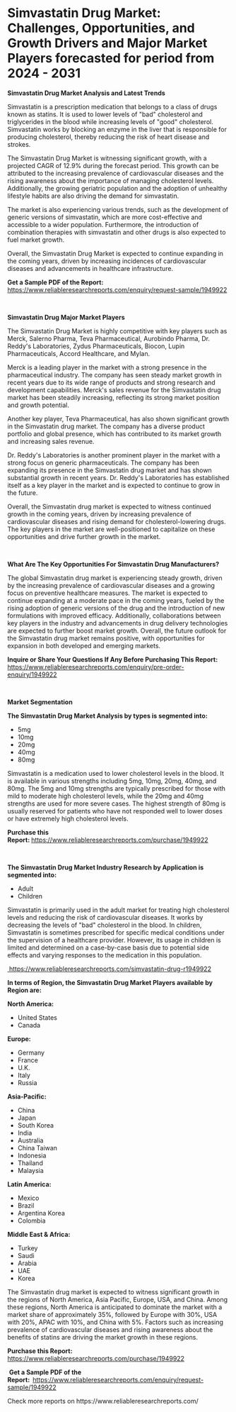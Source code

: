 <p><h1>Simvastatin Drug Market: Challenges, Opportunities, and Growth Drivers and Major Market Players forecasted for period from 2024 - 2031</h1></p><p><strong>Simvastatin Drug Market Analysis and Latest Trends</strong></p>
<p><p>Simvastatin is a prescription medication that belongs to a class of drugs known as statins. It is used to lower levels of "bad" cholesterol and triglycerides in the blood while increasing levels of "good" cholesterol. Simvastatin works by blocking an enzyme in the liver that is responsible for producing cholesterol, thereby reducing the risk of heart disease and strokes.</p><p>The Simvastatin Drug Market is witnessing significant growth, with a projected CAGR of 12.9% during the forecast period. This growth can be attributed to the increasing prevalence of cardiovascular diseases and the rising awareness about the importance of managing cholesterol levels. Additionally, the growing geriatric population and the adoption of unhealthy lifestyle habits are also driving the demand for simvastatin.</p><p>The market is also experiencing various trends, such as the development of generic versions of simvastatin, which are more cost-effective and accessible to a wider population. Furthermore, the introduction of combination therapies with simvastatin and other drugs is also expected to fuel market growth.</p><p>Overall, the Simvastatin Drug Market is expected to continue expanding in the coming years, driven by increasing incidences of cardiovascular diseases and advancements in healthcare infrastructure.</p></p>
<p><strong>Get a Sample PDF of the Report:&nbsp;</strong> <a href="https://www.reliableresearchreports.com/enquiry/request-sample/1949922">https://www.reliableresearchreports.com/enquiry/request-sample/1949922</a></p>
<p>&nbsp;</p>
<p><strong>Simvastatin Drug Major Market Players</strong></p>
<p><p>The Simvastatin Drug Market is highly competitive with key players such as Merck, Salerno Pharma, Teva Pharmaceutical, Aurobindo Pharma, Dr. Reddy's Laboratories, Zydus Pharmaceuticals, Biocon, Lupin Pharmaceuticals, Accord Healthcare, and Mylan. </p><p>Merck is a leading player in the market with a strong presence in the pharmaceutical industry. The company has seen steady market growth in recent years due to its wide range of products and strong research and development capabilities. Merck's sales revenue for the Simvastatin drug market has been steadily increasing, reflecting its strong market position and growth potential.</p><p>Another key player, Teva Pharmaceutical, has also shown significant growth in the Simvastatin drug market. The company has a diverse product portfolio and global presence, which has contributed to its market growth and increasing sales revenue.</p><p>Dr. Reddy's Laboratories is another prominent player in the market with a strong focus on generic pharmaceuticals. The company has been expanding its presence in the Simvastatin drug market and has shown substantial growth in recent years. Dr. Reddy's Laboratories has established itself as a key player in the market and is expected to continue to grow in the future.</p><p>Overall, the Simvastatin drug market is expected to witness continued growth in the coming years, driven by increasing prevalence of cardiovascular diseases and rising demand for cholesterol-lowering drugs. The key players in the market are well-positioned to capitalize on these opportunities and drive further growth in the market.</p></p>
<p>&nbsp;</p>
<p><strong>What Are The Key Opportunities For Simvastatin Drug Manufacturers?</strong></p>
<p><p>The global Simvastatin drug market is experiencing steady growth, driven by the increasing prevalence of cardiovascular diseases and a growing focus on preventive healthcare measures. The market is expected to continue expanding at a moderate pace in the coming years, fueled by the rising adoption of generic versions of the drug and the introduction of new formulations with improved efficacy. Additionally, collaborations between key players in the industry and advancements in drug delivery technologies are expected to further boost market growth. Overall, the future outlook for the Simvastatin drug market remains positive, with opportunities for expansion in both developed and emerging markets.</p></p>
<p><strong>Inquire or Share Your Questions If Any Before Purchasing This Report:</strong> <a href="https://www.reliableresearchreports.com/enquiry/pre-order-enquiry/1949922">https://www.reliableresearchreports.com/enquiry/pre-order-enquiry/1949922</a></p>
<p>&nbsp;</p>
<p><strong>Market Segmentation</strong></p>
<p><strong>The Simvastatin Drug Market Analysis by types is segmented into:</strong></p>
<p><ul><li>5mg</li><li>10mg</li><li>20mg</li><li>40mg</li><li>80mg</li></ul></p>
<p><p>Simvastatin is a medication used to lower cholesterol levels in the blood. It is available in various strengths including 5mg, 10mg, 20mg, 40mg, and 80mg. The 5mg and 10mg strengths are typically prescribed for those with mild to moderate high cholesterol levels, while the 20mg and 40mg strengths are used for more severe cases. The highest strength of 80mg is usually reserved for patients who have not responded well to lower doses or have extremely high cholesterol levels.</p></p>
<p><strong>Purchase this Report:&nbsp;</strong><a href="https://www.reliableresearchreports.com/purchase/1949922">https://www.reliableresearchreports.com/purchase/1949922</a></p>
<p>&nbsp;</p>
<p><strong>The Simvastatin Drug Market Industry Research by Application is segmented into:</strong></p>
<p><ul><li>Adult</li><li>Children</li></ul></p>
<p><p>Simvastatin is primarily used in the adult market for treating high cholesterol levels and reducing the risk of cardiovascular diseases. It works by decreasing the levels of "bad" cholesterol in the blood. In children, Simvastatin is sometimes prescribed for specific medical conditions under the supervision of a healthcare provider. However, its usage in children is limited and determined on a case-by-case basis due to potential side effects and varying responses to the medication in this population.</p></p>
<p><a href="https://www.reliableresearchreports.com/simvastatin-drug-r1949922">&nbsp;https://www.reliableresearchreports.com/simvastatin-drug-r1949922</a></p>
<p><strong>In terms of Region, the Simvastatin Drug Market Players available by Region are:</strong></p>
<p>
    <p> <strong> North America: </strong>
        <ul>
            <li>United States</li>
            <li>Canada</li>
        </ul>
        </p> 
    <p> <strong> Europe: </strong>
        <ul>
            <li>Germany</li>
            <li>France</li>
            <li>U.K.</li>
            <li>Italy</li>
            <li>Russia</li>
        </ul>
        </p> 
    <p> <strong> Asia-Pacific: </strong>
        <ul>
            <li>China</li>
            <li>Japan</li>
            <li>South Korea</li>
            <li>India</li>
            <li>Australia</li>
            <li>China Taiwan</li>
            <li>Indonesia</li>
            <li>Thailand</li>
            <li>Malaysia</li>
        </ul>
        </p> 
    <p> <strong> Latin America: </strong>
        <ul>
            <li>Mexico</li>
            <li>Brazil</li>
            <li>Argentina Korea</li>
            <li>Colombia</li>
        </ul>
        </p> 
    <p> <strong> Middle East & Africa: </strong>
        <ul>
            <li>Turkey</li>
            <li>Saudi</li>
            <li>Arabia</li>
            <li>UAE</li>
            <li>Korea</li>
        </ul>
    </p>
    </p>
<p><p>The Simvastatin drug market is expected to witness significant growth in the regions of North America, Asia Pacific, Europe, USA, and China. Among these regions, North America is anticipated to dominate the market with a market share of approximately 35%, followed by Europe with 30%, USA with 20%, APAC with 10%, and China with 5%. Factors such as increasing prevalence of cardiovascular diseases and rising awareness about the benefits of statins are driving the market growth in these regions.</p></p>
<p><strong>Purchase this Report: </strong><a href="https://www.reliableresearchreports.com/purchase/1949922">https://www.reliableresearchreports.com/purchase/1949922</a></p>
<p>&nbsp;<strong>Get a Sample PDF of the Report:&nbsp;&nbsp;</strong><a href="https://www.reliableresearchreports.com/enquiry/request-sample/1949922">https://www.reliableresearchreports.com/enquiry/request-sample/1949922</a></p>
<p><strong></strong></p>
<p>Check more reports on https://www.reliableresearchreports.com/</p>
